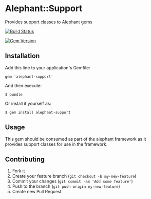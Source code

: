 # Alephant::Support

Provides support classes to Alephant gems

[![Build Status](https://travis-ci.org/BBC-News/alephant-support.png?branch=master)](https://travis-ci.org/BBC-News/alephant-support)

[![Gem Version](https://badge.fury.io/rb/alephant-support.png)](http://badge.fury.io/rb/alephant-support)

## Installation

Add this line to your application's Gemfile:

    gem 'alephant-support'

And then execute:

    $ bundle

Or install it yourself as:

    $ gem install alephant-support

## Usage

This gem should be consumed as part of the alephant framework as it provides support classes for use in the framework.

## Contributing

1. Fork it
2. Create your feature branch (`git checkout -b my-new-feature`)
3. Commit your changes (`git commit -am 'Add some feature'`)
4. Push to the branch (`git push origin my-new-feature`)
5. Create new Pull Request
